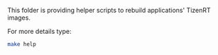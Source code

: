 This folder is providing helper scripts to rebuild applications' TizenRT images.

For more details type:

```sh
make help
```
